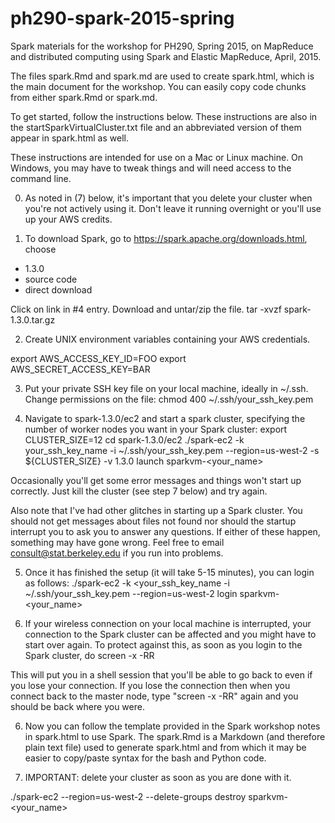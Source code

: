 ph290-spark-2015-spring
===================

Spark materials for the workshop for PH290, Spring 2015, on MapReduce and distributed computing using Spark and Elastic MapReduce, April, 2015.

The files spark.Rmd and spark.md are used to create spark.html, which is the main document for the workshop. You can easily copy code chunks from either spark.Rmd or spark.md.

To get started, follow the instructions below. These instructions are also in the startSparkVirtualCluster.txt file and an abbreviated version of them appear in spark.html as well.

These instructions are intended for use on a Mac or Linux machine. On Windows, you may have to tweak things and will need access to the command line. 

0) As noted in (7) below, it's important that you delete your cluster when you're not actively using it. Don't leave it running overnight or you'll use up your AWS credits.

1) To download Spark, go to https://spark.apache.org/downloads.html, choose 
* 1.3.0
* source code
* direct download 

Click on link in #4 entry. Download and untar/zip the file.
tar -xvzf spark-1.3.0.tar.gz


2) Create UNIX environment variables containing your AWS credentials.

export AWS_ACCESS_KEY_ID=FOO
export AWS_SECRET_ACCESS_KEY=BAR

3) Put your private SSH key file on your local machine, ideally in ~/.ssh. Change permissions on the file:
chmod 400 ~/.ssh/your_ssh_key.pem

4) Navigate to spark-1.3.0/ec2 and start a spark cluster, specifying the number of worker nodes you want in your Spark cluster:
export CLUSTER_SIZE=12
cd spark-1.3.0/ec2
./spark-ec2 -k your_ssh_key_name -i ~/.ssh/your_ssh_key.pem --region=us-west-2  -s ${CLUSTER_SIZE} -v 1.3.0 launch sparkvm-<your_name>

Occasionally you'll get some error messages and things won't start up correctly.  Just kill the cluster (see step 7 below) and try again. 

Also note that I've had other glitches in starting up a Spark cluster. You should not get messages about files not found nor should the startup interrupt you to ask you to answer any questions. If either of these happen, something may have gone wrong. Feel free to email consult@stat.berkeley.edu  if you run into problems.

5) Once it has finished the setup (it will take 5-15 minutes), you can login as follows:
./spark-ec2 -k <your_ssh_key_name -i ~/.ssh/your_ssh_key.pem --region=us-west-2 login sparkvm-<your_name>

6) If your wireless connection on your local machine is interrupted, your connection to the Spark cluster can be affected and you might have to start over again. To protect against this, as soon as you login to the Spark cluster, do
screen -x -RR

This will put you in a shell session that you'll be able to go back to even if you lose your connection. If you lose the connection then when you connect back to the master node, type "screen -x -RR" again and you should be back where you were.

6) Now you can follow the template provided in the Spark workshop notes in spark.html to use Spark. The spark.Rmd is a Markdown (and therefore plain text file) used to generate spark.html and from which it may be easier to copy/paste syntax for the bash and Python code.

7) IMPORTANT: delete your cluster as soon as you are done with it. 

./spark-ec2 --region=us-west-2 --delete-groups destroy sparkvm-<your_name>
